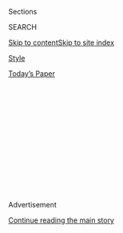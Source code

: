 <div id="app">

<div>

<div>

<div>

<div class="NYTAppHideMasthead css-1q2w90k e1suatyy0">

<div class="section css-ui9rw0 e1suatyy2">

<div class="css-eph4ug er09x8g0">

<div class="css-6n7j50">

</div>

<span class="css-1dv1kvn">Sections</span>

<div class="css-10488qs">

<span class="css-1dv1kvn">SEARCH</span>

</div>

[Skip to content](#site-content)[Skip to site
index](#site-index)

</div>

<div id="masthead-section-label" class="css-1wr3we4 eaxe0e00">

[Style](https://www.nytimes3xbfgragh.onion/section/style)

</div>

<div class="css-10698na e1huz5gh0">

</div>

</div>

<div id="masthead-bar-one" class="section hasLinks css-15hmgas e1csuq9d3">

<div class="css-uqyvli e1csuq9d0">

</div>

<div class="css-1uqjmks e1csuq9d1">

</div>

<div class="css-9e9ivx">

[](https://myaccount.nytimes3xbfgragh.onion/auth/login?response_type=cookie&client_id=vi)

</div>

<div class="css-1bvtpon e1csuq9d2">

[Today’s
Paper](https://www.nytimes3xbfgragh.onion/section/todayspaper)

</div>

</div>

</div>

</div>

<div data-aria-hidden="false">

<div id="site-content" data-role="main">

<div>

<div class="css-1aor85t" style="opacity:0.000000001;z-index:-1;visibility:hidden">

<div class="css-1hqnpie">

<div class="css-epjblv">

<span class="css-17xtcya">[Style](/section/style)</span><span class="css-x15j1o">|</span><span class="css-fwqvlz">‘I
Am Here to Prove You
Wrong’</span>

</div>

<div class="css-k008qs">

<div class="css-1iwv8en">

<span class="css-18z7m18"></span>

<div>

</div>

</div>

<span class="css-1n6z4y">https://nyti.ms/2ZujX6I</span>

<div class="css-1705lsu">

<div class="css-4xjgmj">

<div class="css-4skfbu" data-role="toolbar" data-aria-label="Social Media Share buttons, Save button, and Comments Panel with current comment count" data-testid="share-tools">

  - 
  - 
  - 
  - 
    
    <div class="css-6n7j50">
    
    </div>

  - 

</div>

</div>

</div>

</div>

</div>

</div>

<div class="css-13pd83m">

</div>

<div id="top-wrapper" class="css-1sy8kpn">

<div id="top-slug" class="css-l9onyx">

Advertisement

</div>

[Continue reading the main
story](#after-top)

<div class="ad top-wrapper" style="text-align:center;height:100%;display:block;min-height:250px">

<div id="top" class="place-ad" data-position="top" data-size-key="top">

</div>

</div>

<div id="after-top">

</div>

</div>

<div id="sponsor-wrapper" class="css-1hyfx7x">

<div id="sponsor-slug" class="css-19vbshk">

Supported by

</div>

[Continue reading the main
story](#after-sponsor)

<div id="sponsor" class="ad sponsor-wrapper" style="text-align:center;height:100%;display:block">

</div>

<div id="after-sponsor">

</div>

</div>

<div class="section meteredContent css-yw67de" name="articleBody" itemprop="articleBody">

<div class="css-1fanzo5 StoryBodyCompanionColumn">

<div class="css-53u6y8">

The Look

<div class="css-9u9xp4 ehdk2mb0">

# ‘I Am Here to Prove You Wrong’

</div>

At Miss Muslimah USA, a pageant for young Muslim women, the complexity
of modesty is on full display.

<div class="css-1wlr991">

<div class="css-18e8msd">

<div class="css-1lhhykl epjyd6m0">

<div class="css-1baulvz">

Photographs by
<span class="css-1baulvz last-byline" itemprop="name">Farah Al
Qasimi</span>

Text by <span class="css-1baulvz last-byline" itemprop="name">Liana
Aghajanian</span>

</div>

</div>

</div>

</div>

</div>

</div>

<div class="css-79elbk" data-testid="photoviewer-wrapper">

<div class="css-z3e15g" data-testid="photoviewer-wrapper-hidden">

</div>

<div class="css-1a48zt4 ehw59r15" data-testid="photoviewer-children">

![<span class="css-16f3y1r e13ogyst0" data-aria-hidden="true">Nimo Hashi
represented Kentucky in the 2019 Miss Muslimah USA pageant, whose
participants must be practicing Muslim
women.</span><span class="css-cnj6d5 e1z0qqy90" itemprop="copyrightHolder"><span class="css-1ly73wi e1tej78p0">Credit...</span><span>Farah
Al Qasimi for The New York
Times</span></span>](https://static01.graylady3jvrrxbe.onion/images/2020/07/16/fashion/16THELOOK-MISSMUSLIMAH2/16THELOOK-MISSMUSLIMAH2-articleLarge-v2.jpg?quality=75&auto=webp&disable=upscale)

</div>

</div>

<div class="css-1fanzo5 StoryBodyCompanionColumn">

<div class="css-53u6y8">

Last year, on a Thursday in June, long before live events and large
gatherings bore the threat of contagion, the ballroom of the Ford
Community and Performing Arts Center in Dearborn, Mich., was in full
pageant form.

Pink mini cupcakes filled the dessert table. A disco ball hung from the
ceiling, spinning subtly as the D.J. set the mood with music. Seats for
guests were draped in shiny gold fabric.

Wine however, was swapped for Welch’s sparkling red grape juice. The
talent portion of the evening was made up entirely of readings from the
Quran. A magician performed what he jokingly called “halal magic.” The
musical act performed Muslim hip-hop.

</div>

</div>

<div class="css-1fanzo5 StoryBodyCompanionColumn">

<div class="css-53u6y8">

For a century, the beauty pageant has embedded itself in the cultural
identity of America. Miss Muslimah USA offers a fresh take on the
well-worn event format, one that lies at the intersection of American
cultural identity and religious freedom at a time when both seem to be
in
flux.

</div>

</div>

<div class="css-79elbk" data-testid="photoviewer-wrapper">

<div class="css-z3e15g" data-testid="photoviewer-wrapper-hidden">

</div>

<div class="css-1a48zt4 ehw59r15" data-testid="photoviewer-children">

<div class="css-1xdhyk6 erfvjey0">

<span class="css-1ly73wi e1tej78p0">Image</span>

<div class="css-zjzyr8">

<div data-testid="lazyimage-container" style="height:515.5555555555555px">

</div>

</div>

</div>

<span class="css-16f3y1r e13ogyst0" data-aria-hidden="true">Unlike
traditional American beauty pageants, Miss Muslimah is focused on
modesty. Here, Zeytuna Mohamed, representing Iowa, got ready for the
special-occasion-wear
segment.</span><span class="css-cnj6d5 e1z0qqy90" itemprop="copyrightHolder"><span class="css-1ly73wi e1tej78p0">Credit...</span><span>Farah
Al Qasimi for The New York Times</span></span>

</div>

</div>

<div class="css-1fanzo5 StoryBodyCompanionColumn">

<div class="css-53u6y8">

The pageant has given Muslim women, particularly those who wear the
hijab, the chance to participate in an American rite on their own terms,
without having to compromise their faith. (Its motto: “promoting modesty
and inner beauty.”) It was created by Maghrib Shahid, a 39-year-old
Black Muslim mother and modest clothing designer from Columbus, Ohio.

As a hijabi, a Muslim woman who wears a head scarf, Ms. Shahid felt that
she and other women like her bore the brunt of discrimination against
Muslims, a diverse population [estimated to number more than three
million in the United
States](https://www.pewresearch.org/fact-tank/2018/01/03/new-estimates-show-u-s-muslim-population-continues-to-grow/).

President Trump — a former pageant-world figure himself — has inflamed
Islamophobia in the nation, through his rhetoric and by banning
migration from several majority-Muslim countries.

“We’re visibly Muslim, it’s us who will be attacked first,” Ms. Shahid
said. “I wanted to give Muslim women the opportunity to change
misconceptions about
themselves.”

</div>

</div>

<div class="css-a7yk8a e73j0it0">

<div class="css-1xdhyk6 erfvjey0">

<span class="css-1ly73wi e1tej78p0">Image</span>

<div class="css-zjzyr8">

<div data-testid="lazyimage-container" style="height:541.3333333333334px">

</div>

</div>

</div>

<span class="css-16f3y1r e13ogyst0" data-aria-hidden="true">Dearborn,
Mich., is home to one of the largest and most concentrated Arab-American
populations in the
country.</span><span class="css-cnj6d5 e1z0qqy90" itemprop="copyrightHolder"><span class="css-1ly73wi e1tej78p0">Credit...</span><span>Farah
Al Qasimi for The New York
Times</span></span>

<div class="css-1xdhyk6 erfvjey0">

<span class="css-1ly73wi e1tej78p0">Image</span>

<div class="css-zjzyr8">

<div data-testid="lazyimage-container" style="height:541.3333333333334px">

</div>

</div>

</div>

<span class="css-16f3y1r e13ogyst0" data-aria-hidden="true">Islamic
specialty stores, such as Mekkah Islamic Superstore, can be found all
around the
city.</span><span class="css-cnj6d5 e1z0qqy90" itemprop="copyrightHolder"><span class="css-1ly73wi e1tej78p0">Credit...</span><span>Farah
Al Qasimi for The New York
Times</span></span>

</div>

<div class="css-79elbk" data-testid="photoviewer-wrapper">

<div class="css-z3e15g" data-testid="photoviewer-wrapper-hidden">

</div>

<div class="css-1a48zt4 ehw59r15" data-testid="photoviewer-children">

<div class="css-1xdhyk6 erfvjey0">

<span class="css-1ly73wi e1tej78p0">Image</span>

<div class="css-zjzyr8">

<div data-testid="lazyimage-container" style="height:283.55555555555554px">

</div>

</div>

</div>

<span class="css-16f3y1r e13ogyst0" data-aria-hidden="true">Hijab pins
for sale at Mekkah Islamic
Superstore.</span><span class="css-cnj6d5 e1z0qqy90" itemprop="copyrightHolder"><span class="css-1ly73wi e1tej78p0">Credit...</span><span>Farah
Al Qasimi for The New York Times</span></span>

</div>

</div>

<div class="css-1fanzo5 StoryBodyCompanionColumn">

<div class="css-53u6y8">

Halima Yasin Abdullahi, 23, who was crowned in the first Miss Muslimah
pageant in 2017, said that two years on, she still feels its impact.

“I’ve gained a really strong and consistent confidence in myself, and
learned to appreciate my flaws,” she said. “This is me. This is how I
was born.”

To enter Miss Muslimah USA, contestants must be practicing Muslims aged
17 to 30, a range established after the first pageant, which accepted
contestants up to 40 years of age. There’s a $250 registration fee and a
screening process. Once they are enrolled, they can prepare to compete
in five categories: abayah (a loose, robelike dress), burkini (a
swimsuit that covers the whole body), modest special occasion dress
(dresses that are too tight could lead to disqualification) and talent,
which may be a spoken word poem or a Quran recitation.

Contestants must also answer this question: “If you were crowned Miss
Muslimah USA, how would you use that title to change misconceptions
about Muslim women in the world?”

</div>

</div>

<div class="css-79elbk" data-testid="photoviewer-wrapper">

<div class="css-z3e15g" data-testid="photoviewer-wrapper-hidden">

</div>

<div class="css-1a48zt4 ehw59r15" data-testid="photoviewer-children">

<div class="css-1xdhyk6 erfvjey0">

<span class="css-1ly73wi e1tej78p0">Image</span>

<div class="css-zjzyr8">

<div data-testid="lazyimage-container" style="height:290px">

</div>

</div>

</div>

<span class="css-16f3y1r e13ogyst0" data-aria-hidden="true">Maghrib
Shahid, the founder of Miss Muslimah
USA.</span><span class="css-cnj6d5 e1z0qqy90" itemprop="copyrightHolder"><span class="css-1ly73wi e1tej78p0">Credit...</span><span>Farah
Al Qasimi for The New York Times</span></span>

</div>

</div>

<div class="css-1fanzo5 StoryBodyCompanionColumn">

<div class="css-53u6y8">

The winner holds the Miss Muslimah USA title for a year, signs a
contract to abide by certain codes of conduct, is managed by the
organization and walks in a show at an annual fashion convention hosted
by Perfect for Her, a modest wear brand. Ms. Shahid helps the winner
navigate sponsorships and fashion bookings.

The first pageant was advertised to include a $5,000 prize for the
winner. Subsequent pageants have not offered monetary rewards, though
Ms. Shahid’s hope is to offer scholarships in the future.

Running the pageant on a shoestring budget by herself, Ms. Shahid dipped
into her savings to bring Halima Aden, a Somali-American model, to
Columbus for the first Miss Muslimah USA. Ms. Aden was the first
contestant to wear a hijab in the Miss Minnesota pageant in 2016, and
went on to become the first woman to wear a hijab and burkini in Sports
Illustrated, in
2019.

</div>

</div>

<div class="css-79elbk" data-testid="photoviewer-wrapper">

<div class="css-z3e15g" data-testid="photoviewer-wrapper-hidden">

</div>

<div class="css-1a48zt4 ehw59r15" data-testid="photoviewer-children">

<div class="css-1xdhyk6 erfvjey0">

<span class="css-1ly73wi e1tej78p0">Image</span>

<div class="css-zjzyr8">

<div data-testid="lazyimage-container" style="height:268.0888888888889px">

</div>

</div>

</div>

<span class="css-16f3y1r e13ogyst0" data-aria-hidden="true">Andrea Rahal
at home with her son. She convinced Ms. Shahid to move the pageant,
originally held in Columbus, Ohio, to her hometown,
Dearborn.</span><span class="css-cnj6d5 e1z0qqy90" itemprop="copyrightHolder"><span class="css-1ly73wi e1tej78p0">Credit...</span><span>Farah
Al Qasimi for The New York Times</span></span>

</div>

</div>

<div class="css-1fanzo5 StoryBodyCompanionColumn">

<div class="css-53u6y8">

“It’s not about becoming rich or wealthy. It’s about making a true
difference, a real impact,” Ms. Shahid said. “I want people to really
benefit from this. I want to change your life. I want to change your
soul.”

</div>

</div>

<div class="css-1fanzo5 StoryBodyCompanionColumn">

<div class="css-53u6y8">

Her passion for pageants began in childhood; she told herself that
someday she would enter a competition. “As I got older, I realized, I
don’t see anybody like me — who looks like me and the way I dress,” she
said. “It became a distant dream.”

Now that she has Miss Muslimah, she said, “I’m living my dream through
these
women.”

</div>

</div>

<div class="css-79elbk" data-testid="photoviewer-wrapper">

<div class="css-z3e15g" data-testid="photoviewer-wrapper-hidden">

</div>

<div class="css-1a48zt4 ehw59r15" data-testid="photoviewer-children">

<div class="css-1xdhyk6 erfvjey0">

<span class="css-1ly73wi e1tej78p0">Image</span>

<div class="css-zjzyr8">

<div data-testid="lazyimage-container" style="height:541.3333333333334px">

</div>

</div>

</div>

<span class="css-16f3y1r e13ogyst0" data-aria-hidden="true">Ms. Rahal’s
keys.</span><span class="css-cnj6d5 e1z0qqy90" itemprop="copyrightHolder"><span class="css-1ly73wi e1tej78p0">Credit...</span><span>Farah
Al Qasimi for The New York Times</span></span>

</div>

</div>

<div class="css-1fanzo5 StoryBodyCompanionColumn">

<div class="css-53u6y8">

Backstage last July, the contestants strapped on heels, adjusted the
gowns they had modified with sleeves and high necklines, and helped one
another tuck in their scarves before being called onstage.

Andrea Rahal, 30, whose sister Amanda and cousin Amal were helping her
into a silver sequined gown and white hijab, was one of them. Born to
Lebanese parents and raised in Dearborn, home to one of the largest
Arab-American populations in the country, Ms. Rahal has worn a hijab
since she was 8., She now works as a phlebotomist and medical assistant,
and is a single mother of two.

Ms. Rahal rallied her community around last year’s pageant. She found 30
sponsors for the event and convinced Ms. Shahid to move the event from
Columbus to Dearborn.

</div>

</div>

<div class="css-79elbk" data-testid="photoviewer-wrapper">

<div class="css-z3e15g" data-testid="photoviewer-wrapper-hidden">

</div>

<div class="css-1a48zt4 ehw59r15" data-testid="photoviewer-children">

<div class="css-1xdhyk6 erfvjey0">

<span class="css-1ly73wi e1tej78p0">Image</span>

<div class="css-zjzyr8">

<div data-testid="lazyimage-container" style="height:284.2px">

</div>

</div>

</div>

<span class="css-16f3y1r e13ogyst0" data-aria-hidden="true">Mariam
Hussein, representing Michigan, backstage at the
pageant.</span><span class="css-cnj6d5 e1z0qqy90" itemprop="copyrightHolder"><span class="css-1ly73wi e1tej78p0">Credit...</span><span>Farah
Al Qasimi for The New York
Times</span></span>

</div>

</div>

<div class="css-a7yk8a e73j0it0">

<div class="css-1xdhyk6 erfvjey0">

<span class="css-1ly73wi e1tej78p0">Image</span>

<div class="css-zjzyr8">

<div data-testid="lazyimage-container" style="height:541.3333333333334px">

</div>

</div>

</div>

<span class="css-16f3y1r e13ogyst0" data-aria-hidden="true">Ms. Rahal
prepared for the formal wear segment
backstage.</span><span class="css-cnj6d5 e1z0qqy90" itemprop="copyrightHolder"><span class="css-1ly73wi e1tej78p0">Credit...</span><span>Farah
Al Qasimi for The New York
Times</span></span>

<div class="css-1xdhyk6 erfvjey0">

<span class="css-1ly73wi e1tej78p0">Image</span>

<div class="css-zjzyr8">

<div data-testid="lazyimage-container" style="height:541.3333333333334px">

</div>

</div>

</div>

<span class="css-16f3y1r e13ogyst0" data-aria-hidden="true">Watching the
show.</span><span class="css-cnj6d5 e1z0qqy90" itemprop="copyrightHolder"><span class="css-1ly73wi e1tej78p0">Credit...</span><span>Farah
Al Qasimi for The New York Times</span></span>

</div>

<div class="css-1fanzo5 StoryBodyCompanionColumn">

<div class="css-53u6y8">

“When I found Miss Muslimah, I never thought an opportunity like that
would pop up,” Ms. Rahal said. “It was always a dream for me to be part
of a pageant, so when something comes your way, always take the risk and
take the chance.”

The contestants strutted down the catwalk in their gowns one by one.
Karter Zaher, a former member of Deen Squad, a popular Muslim hip-hop
group, sang the hit song “Cover Girl” (which includes lines such as “she
represents peace and got her own voice, she’s not forced to wear it cos’
she made her own choice” and “she rocks the head scarf like the mother
of Jesus”).

Wearing their gowns, the women moved on to recite their speeches, which
touched on Islamophobia, feminism, self-care and the desire to be seen
as multidimensional people in American
society.

</div>

</div>

<div class="css-79elbk" data-testid="photoviewer-wrapper">

<div class="css-z3e15g" data-testid="photoviewer-wrapper-hidden">

</div>

<div class="css-1a48zt4 ehw59r15" data-testid="photoviewer-children">

<div class="css-1xdhyk6 erfvjey0">

<span class="css-1ly73wi e1tej78p0">Image</span>

<div class="css-zjzyr8">

<div data-testid="lazyimage-container" style="height:286.77777777777777px">

</div>

</div>

</div>

<span class="css-16f3y1r e13ogyst0" data-aria-hidden="true">The burkini
segment.</span><span class="css-cnj6d5 e1z0qqy90" itemprop="copyrightHolder"><span class="css-1ly73wi e1tej78p0">Credit...</span><span>Farah
Al Qasimi for The New York
Times</span></span>

</div>

</div>

<div class="css-a7yk8a e73j0it0">

<div class="css-1xdhyk6 erfvjey0">

<span class="css-1ly73wi e1tej78p0">Image</span>

<div class="css-zjzyr8">

<div data-testid="lazyimage-container" style="height:540.6888888888889px">

</div>

</div>

</div>

<span class="css-16f3y1r e13ogyst0" data-aria-hidden="true">The dessert
table.</span><span class="css-cnj6d5 e1z0qqy90" itemprop="copyrightHolder"><span class="css-1ly73wi e1tej78p0">Credit...</span><span>Farah
Al Qasimi for The New York
Times</span></span>

<div class="css-1xdhyk6 erfvjey0">

<span class="css-1ly73wi e1tej78p0">Image</span>

<div class="css-zjzyr8">

<div data-testid="lazyimage-container" style="height:541.9777777777778px">

</div>

</div>

</div>

<span class="css-16f3y1r e13ogyst0" data-aria-hidden="true">Amina
Abdikadir, representing New
York.</span><span class="css-cnj6d5 e1z0qqy90" itemprop="copyrightHolder"><span class="css-1ly73wi e1tej78p0">Credit...</span><span>Farah
Al Qasimi for The New York Times</span></span>

</div>

<div class="css-1fanzo5 StoryBodyCompanionColumn">

<div class="css-53u6y8">

“I am a Muslim feminist,” Zeytuna Mohamed, a 22-year-old nursing student
from Des Moines, said onstage. “Many people think that those two words
are incompatible, but I am here to prove you wrong. I am not oppressed.
I am not passive, and I am certainly not caged.”

Umuhani Abdullahi, 20 and representing Ohio, said in her speech: “This
is my home, America. This is the only home that I know right now. I
passionately dream of seeing girls like me in fashion books, on
billboards, in Coca-Cola advertisements and obviously in movies.
Hopefully Netflix.”

Just like several American beauty pageants, Miss Muslimah has had its
share of shake-ups while attempting to establish itself as a legitimate
organization.

In 2017, Dr. Khadijah Ismael, 42, won the first pageant, in which she
ran on a platform of knocking down stereotypes about Muslim women. After
winning, she traveled on a speaking tour which she paid for. But
disagreements between Dr. Ishmael and the Miss Muslimah organization
arose, and a month before her reign was over she was informed that she
was disqualified.

Contractual issues caused Rahma Mohamed, who was crowned the winner in
2019, and Miss Muslimah USA to part ways. Ms. Mohamed, a 17-year-old
from Wisconsin who is studying mechanical engineering, was a
semifinalist in the Miss Wisconsin Teen USA pageant and later went on to
represent her state in Miss Teen World America. She was the first Muslim
to place in the
competition.

</div>

</div>

<div class="css-79elbk" data-testid="photoviewer-wrapper">

<div class="css-z3e15g" data-testid="photoviewer-wrapper-hidden">

</div>

<div class="css-1a48zt4 ehw59r15" data-testid="photoviewer-children">

<div class="css-1xdhyk6 erfvjey0">

<span class="css-1ly73wi e1tej78p0">Image</span>

<div class="css-zjzyr8">

<div data-testid="lazyimage-container" style="height:288.06666666666666px">

</div>

</div>

</div>

<span class="css-16f3y1r e13ogyst0" data-aria-hidden="true">Ms. Rahal on
the pageant
stage.</span><span class="css-cnj6d5 e1z0qqy90" itemprop="copyrightHolder"><span class="css-1ly73wi e1tej78p0">Credit...</span><span>Farah
Al Qasimi for The New York Times</span></span>

</div>

</div>

<div class="css-1fanzo5 StoryBodyCompanionColumn">

<div class="css-53u6y8">

Dr. Ismael, a dentist, went on to create Women of Wellness of New
Jersey, an organization that produces the Miss Glitz, Glamour, and
Brains USA in S.T.E.M pageant, which “showcases the beauty of the mind.”
She and Ms. Shahid are now on good terms. “I thank the organization for
being the catalyst for me and many other women to do many productive
things in the community and beyond,” Dr. Ishmael said.

Ms. Shahid said she has received backlash from fellow Muslims who
thought the premise of the pageant defied the very definition of modesty
by putting women in the spotlight. She remained undeterred.

“We’re living in the real world. We have to make noise. If we want to
change we have to make change,” she said. “I found myself trying to show
Muslims it’s OK to come out of your comfort zone, it’s OK to be part of
a pageant. I understand that this opportunity was never provided to you,
but it’s OK
now.”

</div>

</div>

<div class="css-79elbk" data-testid="photoviewer-wrapper">

<div class="css-z3e15g" data-testid="photoviewer-wrapper-hidden">

</div>

<div class="css-1a48zt4 ehw59r15" data-testid="photoviewer-children">

<div class="css-1xdhyk6 erfvjey0">

<span class="css-1ly73wi e1tej78p0">Image</span>

<div class="css-zjzyr8">

<div data-testid="lazyimage-container" style="height:515.5555555555555px">

</div>

</div>

</div>

<span class="css-16f3y1r e13ogyst0" data-aria-hidden="true">A window
display at Mekkah Islamic
Superstore.</span><span class="css-cnj6d5 e1z0qqy90" itemprop="copyrightHolder"><span class="css-1ly73wi e1tej78p0">Credit...</span><span>Farah
Al Qasimi for The New York Times</span></span>

</div>

</div>

<div class="css-1fanzo5 StoryBodyCompanionColumn">

<div class="css-53u6y8">

The pageant itself is adapting, defying traditions it established early
on to embrace the complexity of the very community it hopes to uplift.
In 2018, as a way to welcome new converts and young women who couldn’t
speak Arabic, contestants were given the choice between reciting from
the Quran or reading a poem.

This year, non-hijabi Muslims will be allowed to enter and compete
alongside hijab-wearing contestants, Two international contestants —
from Kazakhstan and Britain — will also be competing.

</div>

</div>

<div class="css-1fanzo5 StoryBodyCompanionColumn">

<div class="css-53u6y8">

Ms. Shahid thinks there’s still so much work to do to reach the
pageant’s full potential. She pointed to the rise of the Miss USA
pageant, which grew out of the Miss America pageant after the winner
Yolande Betbeze Fox refused to pose for publicity shots while wearing a
swimsuit in 1950.

“It took time for them to build,” Ms. Shahid said. “If you support Miss
Muslimah, in the next 10 years we’ll also have that great momentum.”

-----

[The Look](https://www.nytimes3xbfgragh.onion/column/the-look) is a
column that examines identity through a visual-first lens. This year,
the column is focused on the relationship between American culture and
politics in the run-up to the 2020 presidential election, produced by
Eve Lyons and Tanner Curtis.

</div>

</div>

</div>

<div>

</div>

<div>

</div>

<div>

</div>

<div>

<div id="bottom-wrapper" class="css-1ede5it">

<div id="bottom-slug" class="css-l9onyx">

Advertisement

</div>

[Continue reading the main
story](#after-bottom)

<div id="bottom" class="ad bottom-wrapper" style="text-align:center;height:100%;display:block;min-height:90px">

</div>

<div id="after-bottom">

</div>

</div>

</div>

</div>

</div>

## Site Index

<div>

</div>

## Site Information Navigation

  - [© <span>2020</span> <span>The New York Times
    Company</span>](https://help.nytimes3xbfgragh.onion/hc/en-us/articles/115014792127-Copyright-notice)

<!-- end list -->

  - [NYTCo](https://www.nytco.com/)
  - [Contact
    Us](https://help.nytimes3xbfgragh.onion/hc/en-us/articles/115015385887-Contact-Us)
  - [Work with us](https://www.nytco.com/careers/)
  - [Advertise](https://nytmediakit.com/)
  - [T Brand Studio](http://www.tbrandstudio.com/)
  - [Your Ad
    Choices](https://www.nytimes3xbfgragh.onion/privacy/cookie-policy#how-do-i-manage-trackers)
  - [Privacy](https://www.nytimes3xbfgragh.onion/privacy)
  - [Terms of
    Service](https://help.nytimes3xbfgragh.onion/hc/en-us/articles/115014893428-Terms-of-service)
  - [Terms of
    Sale](https://help.nytimes3xbfgragh.onion/hc/en-us/articles/115014893968-Terms-of-sale)
  - [Site
    Map](https://spiderbites.nytimes3xbfgragh.onion)
  - [Help](https://help.nytimes3xbfgragh.onion/hc/en-us)
  - [Subscriptions](https://www.nytimes3xbfgragh.onion/subscription?campaignId=37WXW)

</div>

</div>

</div>

</div>
